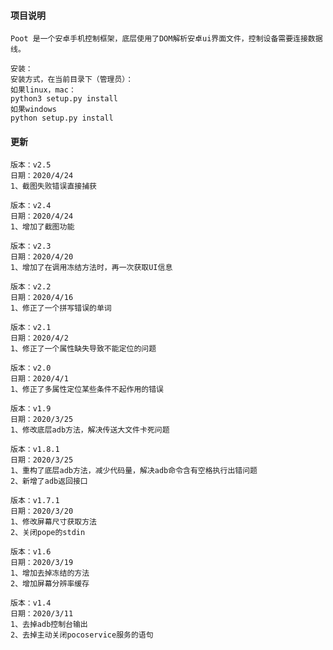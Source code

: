 #### **项目说明**

```
Poot 是一个安卓手机控制框架，底层使用了DOM解析安卓ui界面文件，控制设备需要连接数据线。
```
```
安装：
安装方式，在当前目录下（管理员）：
如果linux，mac：
python3 setup.py install
如果windows
python setup.py install
```


#### **更新**
```
版本：v2.5
日期：2020/4/24
1、截图失败错误直接捕获
```
```
版本：v2.4
日期：2020/4/24
1、增加了截图功能
```
```
版本：v2.3
日期：2020/4/20
1、增加了在调用冻结方法时，再一次获取UI信息
```
```
版本：v2.2
日期：2020/4/16
1、修正了一个拼写错误的单词
```
```
版本：v2.1
日期：2020/4/2
1、修正了一个属性缺失导致不能定位的问题
```
```
版本：v2.0
日期：2020/4/1
1、修正了多属性定位某些条件不起作用的错误
```
```
版本：v1.9
日期：2020/3/25
1、修改底层adb方法，解决传送大文件卡死问题
```
```
版本：v1.8.1
日期：2020/3/25
1、重构了底层adb方法，减少代码量，解决adb命令含有空格执行出错问题
2、新增了adb返回接口
```
```
版本：v1.7.1
日期：2020/3/20
1、修改屏幕尺寸获取方法
2、关闭pope的stdin
```
```
版本：v1.6
日期：2020/3/19
1、增加去掉冻结的方法
2、增加屏幕分辨率缓存
```
```
版本：v1.4
日期：2020/3/11
1、去掉adb控制台输出
2、去掉主动关闭pocoservice服务的语句
```

